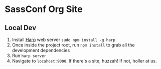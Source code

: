 # SassConf Org Site

## Local Dev

1. Install [Harp](http://harpjs.com/) web server `sudo npm install -g harp`
2. Once inside the project root, run `npm install` to grab all the development dependencies
3. Run `harp server`
4. Navigate to `locahost:9000`. If there's a site, huzzah! If not, holler at us. 
